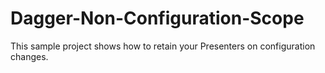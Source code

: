 # Dagger-Non-Configuration-Scope

This sample project shows how to retain your Presenters on configuration changes.
